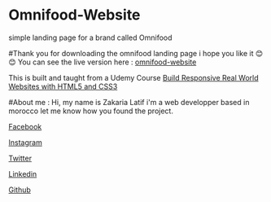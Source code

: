 # Omnifood-Website
 simple landing page for a brand called Omnifood
 
 #Thank you for downloading the omnifood landing page i hope you like it 😊😊
 You can see the live version here : [omnifood-website](https://omni-foood.netlify.app/)

This is built and taught from a Udemy Course [Build Responsive Real World Websites with HTML5 and CSS3](https://www.udemy.com/course/design-and-develop-a-killer-website-with-html5-and-css3/)

#About me :
Hi, my name is Zakaria Latif i'm a web developper based in morocco
let me know how you found the project.

[Facebook](https://www.facebook.com/zakaria.latif.165)

[Instagram](https://www.instagram.com/zakaria__latif/)

[Twitter](https://twitter.com/ZakariaLatif8)

[Linkedin](https://www.linkedin.com/in/zakaria-latif-44bba11b7/)

[Github](https://github.com/Zakaria-Latif)
